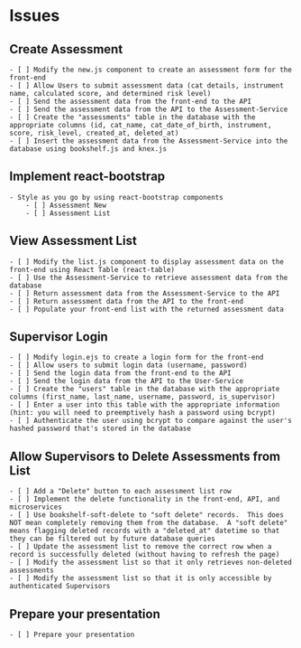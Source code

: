 # Issues

## Create Assessment

    - [ ] Modify the new.js component to create an assessment form for the front-end
    - [ ] Allow Users to submit assessment data (cat details, instrument name, calculated score, and determined risk level)
    - [ ] Send the assessment data from the front-end to the API
    - [ ] Send the assessment data from the API to the Assessment-Service
    - [ ] Create the "assessments" table in the database with the appropriate columns (id, cat_name, cat_date_of_birth, instrument, score, risk_level, created_at, deleted_at)
    - [ ] Insert the assessment data from the Assessment-Service into the database using bookshelf.js and knex.js

## Implement react-bootstrap

    - Style as you go by using react-bootstrap components
        - [ ] Assessment New
        - [ ] Assessment List

## View Assessment List

    - [ ] Modify the list.js component to display assessment data on the front-end using React Table (react-table)
    - [ ] Use the Assessment-Service to retrieve assessment data from the database
    - [ ] Return assessment data from the Assessment-Service to the API
    - [ ] Return assessment data from the API to the front-end
    - [ ] Populate your front-end list with the returned assessment data

## Supervisor Login

    - [ ] Modify login.ejs to create a login form for the front-end
    - [ ] Allow users to submit login data (username, password)
    - [ ] Send the login data from the front-end to the API
    - [ ] Send the login data from the API to the User-Service
    - [ ] Create the "users" table in the database with the appropriate columns (first_name, last_name, username, password, is_supervisor)
    - [ ] Enter a user into this table with the appropriate information (hint: you will need to preemptively hash a password using bcrypt)
    - [ ] Authenticate the user using bcrypt to compare against the user's hashed password that's stored in the database

## Allow Supervisors to Delete Assessments from List

    - [ ] Add a "Delete" button to each assessment list row
    - [ ] Implement the delete functionality in the front-end, API, and microservices
    - [ ] Use bookshelf-soft-delete to "soft delete" records.  This does NOT mean completely removing them from the database.  A "soft delete" means flagging deleted records with a "deleted_at" datetime so that they can be filtered out by future database queries
    - [ ] Update the assessment list to remove the correct row when a record is successfully deleted (without having to refresh the page)
    - [ ] Modify the assessment list so that it only retrieves non-deleted assessments
    - [ ] Modify the assessment list so that it is only accessible by authenticated Supervisors

## Prepare your presentation

    - [ ] Prepare your presentation
